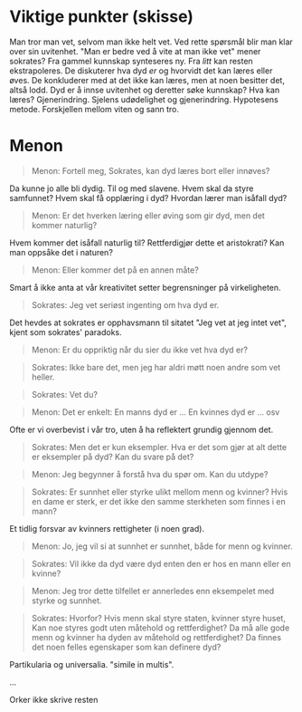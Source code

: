 Viktige punkter (skisse)
===============
Man tror man vet, selvom man ikke helt vet.
Ved rette spørsmål blir man klar over sin uvitenhet.
"Man er bedre ved å vite at man ikke vet" mener sokrates?
Fra gammel kunnskap synteseres ny. Fra *litt* kan resten ekstrapoleres.
De diskuterer hva dyd *er* og hvorvidt det kan læres eller øves.
De konkluderer med at det ikke kan læres, men at noen besitter det, altså lodd.
Dyd er å innse uvitenhet og deretter søke kunnskap?
Hva kan læres? Gjenerindring.
Sjelens udødelighet og gjenerindring.
Hypotesens metode.
Forskjellen mellom viten og sann tro.

Menon
=====
> Menon:
> Fortell meg, Sokrates, kan dyd læres bort eller innøves?

Da kunne jo alle bli dydig.
Til og med slavene.
Hvem skal da styre samfunnet?
Hvem skal få opplæring i dyd?
Hvordan lærer man isåfall dyd?

> Menon:
> Er det hverken læring eller øving som gir dyd, men det kommer naturlig?

Hvem kommer det isåfall naturlig til?
Rettferdigjør dette et aristokrati?
Kan man oppsåke det i naturen?

> Menon:
> Eller kommer det på en annen måte?

Smart å ikke anta at vår kreativitet setter begrensninger på virkeligheten.

> Sokrates:
> Jeg vet seriøst ingenting om hva dyd er.

Det hevdes at sokrates er opphavsmann til sitatet "Jeg vet at jeg intet vet",
kjent som sokrates' paradoks.

> Menon:
> Er du oppriktig når du sier du ikke vet hva dyd er?

> Sokrates:
> Ikke bare det, men jeg har aldri møtt noen andre som vet heller.

> Sokrates:
> Vet du?

> Menon:
> Det er enkelt:
> En manns dyd er ...
> En kvinnes dyd er ...
> osv

Ofte er vi overbevist i vår tro, uten å ha reflektert grundig gjennom det.

> Sokrates:
> Men det er kun eksempler.
> Hva er det som gjør at alt dette er eksempler på dyd?
> Kan du svare på det?

> Menon:
> Jeg begynner å forstå hva du spør om.
> Kan du utdype?

> Sokrates:
> Er sunnhet eller styrke ulikt mellom menn og kvinner?
> Hvis en dame er sterk, er det ikke den samme sterkheten som finnes i en mann?

Et tidlig forsvar av kvinners rettigheter (i noen grad).

> Menon:
> Jo, jeg vil si at sunnhet er sunnhet, både for menn og kvinner.

> Sokrates:
> Vil ikke da dyd være dyd enten den er hos en mann eller en kvinne?

> Menon:
> Jeg tror dette tilfellet er annerledes enn eksempelet med styrke og sunnhet.

> Sokrates:
> Hvorfor?
> Hvis menn skal styre staten, kvinner styre huset,
> Kan noe styres godt uten måtehold og rettferdighet?
> Da må alle gode menn og kvinner ha dyden av måtehold og rettferdighet?
> Da finnes det noen felles egenskaper som kan definere dyd?

Partikularia og universalia.
"simile in multis".

...

Orker ikke skrive resten
